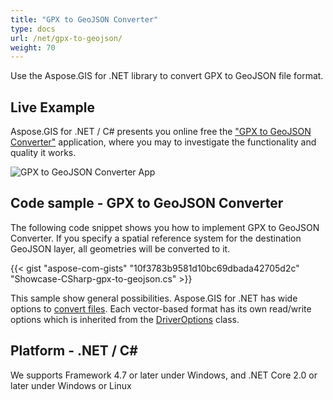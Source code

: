 ```yaml
---
title: "GPX to GeoJSON Converter"
type: docs
url: /net/gpx-to-geojson/
weight: 70
---
```


Use the Aspose.GIS for .NET library to convert GPX to GeoJSON file format.

## **Live Example**

Aspose.GIS for .NET / C# presents you online free the ["GPX to GeoJSON Converter"](https://products.aspose.app/gis/conversion/gpx-to-geojson) application, where you may to investigate the functionality and quality it works.

![GPX to GeoJSON Converter App](conversion.png)

## **Code sample - GPX to GeoJSON Converter**

The following code snippet shows you how to implement GPX to GeoJSON Converter. If you specify a spatial reference system for the destination GeoJSON layer, all geometries will be converted to it. 

{{< gist "aspose-com-gists" "10f3783b9581d10bc69dbada42705d2c" "Showcase-CSharp-gpx-to-geojson.cs" >}}

This sample show general possibilities. Aspose.GIS for .NET has wide options to [convert files](https://docs.aspose.com/gis/net/vector-layers/). Each vector-based format has its own read/write options which is inherited from the [DriverOptions](https://reference.aspose.com/gis/net/aspose.gis/driveroptions) class.

## **Platform - .NET / C#**

We supports Framework 4.7 or later under Windows, and .NET Core 2.0 or later under Windows or Linux
